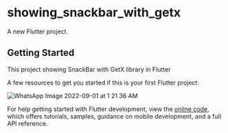 # showing_snackbar_with_getx

A new Flutter project.

## Getting Started

This project showing SnackBar with GetX library in Flutter

A few resources to get you started if this is your first Flutter project:


![WhatsApp Image 2022-09-01 at 1 21 36 AM](https://user-images.githubusercontent.com/111581093/187775482-e4723ad6-dc9b-49bd-976f-3acf362aca73.jpeg)

For help getting started with Flutter development, view the
[online code](https://github.com/offical-waqas-khurshid/), which offers tutorials,
samples, guidance on mobile development, and a full API reference.
